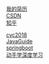 [我的简历](https://strawqqhat.github.io/cv)<br/>
[CSDN](https://blog.csdn.net/strawqqhat)<br/>
[知乎](https://www.zhihu.com/people/strawqqhat/activities)<br/>
  
[cyc2018](https://cyc2018.github.io/CS-Notes/#/README)<br>
[JavaGuide](https://snailclimb.gitee.io/javaguide/#/?id=java)<br>
[springboot](https://snailclimb.gitee.io/springboot-guide/#/?id=%e9%87%8d%e8%a6%81%e7%9f%a5%e8%af%86%e7%82%b9)<br>
[动手学深度学习](https://tangshusen.me/Dive-into-DL-PyTorch/#/)
